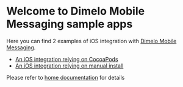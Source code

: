 # Welcome to Dimelo Mobile Messaging sample apps

Here you can find 2 examples of iOS integration with [Dimelo Mobile Messaging](http://mobilemessaging.dimelo.com).

- [An iOS integration relying on CocoaPods](https://github.com/dimelo/Dimelo-iOS-SampleApp/tree/master/CocoaPods%20Install)
- [An iOS integration relying on manual install](https://github.com/dimelo/Dimelo-iOS-SampleApp/tree/master/Manual%20Install)

Please refer to [home documentation](http://mobilemessaging.dimelo.com) for details
